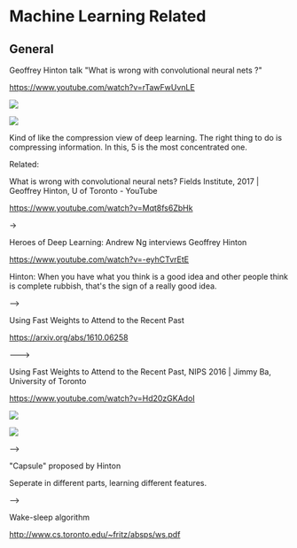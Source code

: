 # Machine Learning Related

## General

Geoffrey Hinton talk "What is wrong with convolutional neural nets ?"

https://www.youtube.com/watch?v=rTawFwUvnLE

![][1]

![][2]

Kind of like the compression view of deep learning. The right thing to do is compressing information. In this, 5 is the most concentrated one.

Related:

What is wrong with convolutional neural nets? Fields Institute, 2017 | Geoffrey Hinton, U of Toronto - YouTube

https://www.youtube.com/watch?v=Mqt8fs6ZbHk

->

Heroes of Deep Learning: Andrew Ng interviews Geoffrey Hinton

https://www.youtube.com/watch?v=-eyhCTvrEtE

Hinton: When you have what you think is a good idea and other people think is complete rubbish, that's the sign of a really good idea.

-->

Using Fast Weights to Attend to the Recent Past

https://arxiv.org/abs/1610.06258

--->

Using Fast Weights to Attend to the Recent Past, NIPS 2016 | Jimmy Ba, University of Toronto

https://www.youtube.com/watch?v=Hd20zGKAdoI

![][3]

![][4]

-->

"Capsule" proposed by Hinton

Seperate in different parts, learning different features.

-->

Wake-sleep algorithm

http://www.cs.toronto.edu/~fritz/absps/ws.pdf


  [1]: ./images/1506187250669.jpg
  [2]: ./images/1506187409834.jpg
  [3]: ./images/1506321551989.jpg
  [4]: ./images/1506321603094.jpg